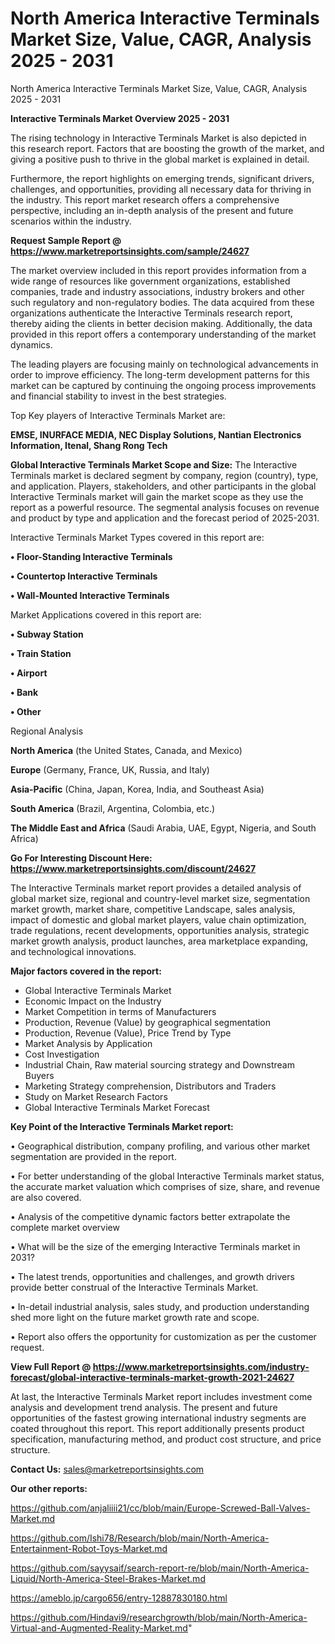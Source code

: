 # North America Interactive Terminals Market Size, Value, CAGR, Analysis 2025 - 2031
 North America Interactive Terminals Market Size, Value, CAGR, Analysis 2025 - 2031

<Strong> Interactive Terminals Market Overview 2025 - 2031</strong>

The rising technology in Interactive Terminals Market is also depicted in this research report. Factors that are boosting the growth of the market, and giving a positive push to thrive in the global market is explained in detail.

Furthermore, the report highlights on emerging trends, significant drivers, challenges, and opportunities, providing all necessary data for thriving in the industry. This report market research offers a comprehensive perspective, including an in-depth analysis of the present and future scenarios within the industry.

<strong>Request Sample Report @ <a href=https://www.marketreportsinsights.com/sample/24627>https://www.marketreportsinsights.com/sample/24627</a></strong>

The market overview included in this report provides information from a wide range of resources like government organizations, established companies, trade and industry associations, industry brokers and other such regulatory and non-regulatory bodies. The data acquired from these organizations authenticate the Interactive Terminals research report, thereby aiding the clients in better decision making. Additionally, the data provided in this report offers a contemporary understanding of the market dynamics.

The leading players are focusing mainly on technological advancements in order to improve efficiency. The long-term development patterns for this market can be captured by continuing the ongoing process improvements and financial stability to invest in the best strategies.

Top Key players of Interactive Terminals Market are:

<strong>EMSE, INURFACE MEDIA, NEC Display Solutions, Nantian Electronics Information, Itenal, Shang Rong Tech</strong>

<strong><b>Global Interactive Terminals Market Scope and Size:</b></strong>
The Interactive Terminals market is declared segment by company, region (country), type, and application. Players, stakeholders, and other participants in the global Interactive Terminals market will gain the market scope as they use the report as a powerful resource. The segmental analysis focuses on revenue and product by type and application and the forecast period of 2025-2031.

Interactive Terminals Market Types covered in this report are:

<strong>• Floor-Standing Interactive Terminals

• Countertop Interactive Terminals

• Wall-Mounted Interactive Terminals</strong>

Market Applications covered in this report are:

<strong>• Subway Station

• Train Station

• Airport

• Bank

• Other</strong> 

Regional Analysis

<strong>North America</strong> (the United States, Canada, and Mexico)

<strong>Europe</strong> (Germany, France, UK, Russia, and Italy)

<strong>Asia-Pacific</strong> (China, Japan, Korea, India, and Southeast Asia)

<strong>South America</strong> (Brazil, Argentina, Colombia, etc.)

<strong>The Middle East and Africa</strong> (Saudi Arabia, UAE, Egypt, Nigeria, and South Africa)

<strong>Go For Interesting Discount Here: <a href=https://www.marketreportsinsights.com/discount/24627>https://www.marketreportsinsights.com/discount/24627</a></strong>

The Interactive Terminals market report provides a detailed analysis of global market size, regional and country-level market size, segmentation market growth, market share, competitive Landscape, sales analysis, impact of domestic and global market players, value chain optimization, trade regulations, recent developments, opportunities analysis, strategic market growth analysis, product launches, area marketplace expanding, and technological innovations.

<strong><b>Major factors covered in the report:</b></strong>
<ul>
  <li>Global Interactive Terminals Market </li>
  <li>Economic Impact on the Industry</li>
  <li>Market Competition in terms of Manufacturers</li>
  <li>Production, Revenue (Value) by geographical segmentation</li>
  <li>Production, Revenue (Value), Price Trend by Type</li>
  <li>Market Analysis by Application</li>
  <li>Cost Investigation</li>
  <li>Industrial Chain, Raw material sourcing strategy and Downstream Buyers</li>
  <li>Marketing Strategy comprehension, Distributors and Traders</li>
  <li>Study on Market Research Factors</li>
  <li>Global Interactive Terminals Market Forecast</li>
</ul>

<strong><b>Key Point of the Interactive Terminals Market report:</b></strong>

• Geographical distribution, company profiling, and various other market segmentation are provided in the report.

• For better understanding of the global Interactive Terminals market status, the accurate market valuation which comprises of size, share, and revenue are also covered.

• Analysis of the competitive dynamic factors better extrapolate the complete market overview

• What will be the size of the emerging Interactive Terminals market in 2031?

• The latest trends, opportunities and challenges, and growth drivers provide better construal of the Interactive Terminals Market.

• In-detail industrial analysis, sales study, and production understanding shed more light on the future market growth rate and scope.

• Report also offers the opportunity for customization as per the customer request.

<strong><b>View Full Report @ <a href=https://www.marketreportsinsights.com/industry-forecast/global-interactive-terminals-market-growth-2021-24627>https://www.marketreportsinsights.com/industry-forecast/global-interactive-terminals-market-growth-2021-24627</a></b></strong>


At last, the Interactive Terminals Market report includes investment come analysis and development trend analysis. The present and future opportunities of the fastest growing international industry segments are coated throughout this report. This report additionally presents product specification, manufacturing method, and product cost structure, and price structure.

<strong>Contact Us:</strong>
sales@marketreportsinsights.com

<strong>Our other reports:</strong>

<a href=https://github.com/anjaliiii21/cc/blob/main/Europe-Screwed-Ball-Valves-Market.md>https://github.com/anjaliiii21/cc/blob/main/Europe-Screwed-Ball-Valves-Market.md</a>

<a href=https://github.com/Ishi78/Research/blob/main/North-America-Entertainment-Robot-Toys-Market.md>https://github.com/Ishi78/Research/blob/main/North-America-Entertainment-Robot-Toys-Market.md</a>

<a href=https://github.com/sayysaif/search-report-re/blob/main/North-America-Liquid/North-America-Steel-Brakes-Market.md>https://github.com/sayysaif/search-report-re/blob/main/North-America-Liquid/North-America-Steel-Brakes-Market.md</a>

<a href=https://ameblo.jp/cargo656/entry-12887830180.html>https://ameblo.jp/cargo656/entry-12887830180.html</a>

<a href=https://github.com/Hindavi9/researchgrowth/blob/main/North-America-Virtual-and-Augmented-Reality-Market.md>https://github.com/Hindavi9/researchgrowth/blob/main/North-America-Virtual-and-Augmented-Reality-Market.md</a>"
